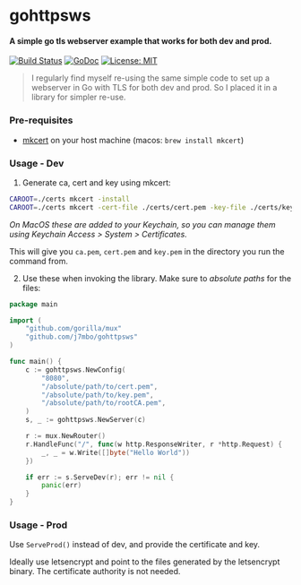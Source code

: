 # gohttpsws

#### A simple go tls webserver example that works for both dev and prod.

[![Build Status](https://travis-ci.com/J7mbo/gohttpsws.svg?token=yHmxZpU2vJZUs1GXsdCa&branch=master)](https://travis-ci.com/J7mbo/gohttpsws)
[![GoDoc](https://godoc.org/github.com/J7mbo/gohttpsws?status.svg)](https://godoc.org/github.com/J7mbo/Goij)
[![License: MIT](https://img.shields.io/badge/License-MIT-green.svg)](LICENSE.md)

> I regularly find myself re-using the same simple code to set up a webserver in Go with TLS for both dev and prod.
> So I placed it in a library for simpler re-use.

### Pre-requisites

- [mkcert](https://github.com/FiloSottile/mkcert) on your host machine (macos: `brew install mkcert`)

### Usage - Dev

1. Generate ca, cert and key using mkcert:

```bash
CAROOT=./certs mkcert -install
CAROOT=./certs mkcert -cert-file ./certs/cert.pem -key-file ./certs/key.pem localhost 127.0.0.1
```

*On MacOS these are added to your Keychain, so you can manage them using Keychain Access > System > Certificates.*

This will give you `ca.pem`, `cert.pem` and `key.pem` in the directory you run the command from.

2. Use these when invoking the library. Make sure to _absolute paths_ for the files:

```go
package main

import (
	"github.com/gorilla/mux"
	"github.com/j7mbo/gohttpsws"
)

func main() {
	c := gohttpsws.NewConfig(
		"8080",
		"/absolute/path/to/cert.pem",
		"/absolute/path/to/key.pem",
		"/absolute/path/to/rootCA.pem",
	)
	s, _ := gohttpsws.NewServer(c)

	r := mux.NewRouter()
	r.HandleFunc("/", func(w http.ResponseWriter, r *http.Request) {
		_, _ = w.Write([]byte("Hello World"))
	})

	if err := s.ServeDev(r); err != nil {
		panic(err)
	}
}
```

### Usage - Prod

Use `ServeProd()` instead of dev, and provide the certificate and key.

Ideally use letsencrypt and point to the files generated by the letsencrypt binary. The certificate authority is not
needed.